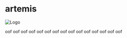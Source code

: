 artemis
=======

![Logo](/assets/logo.png "Logo")

oof oof oof oof oof oof oof oof oof oof oof oof oof oof oof
